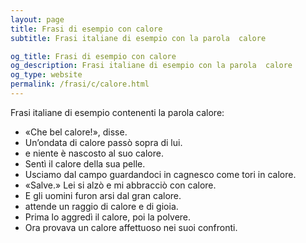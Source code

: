 ```yaml
---
layout: page
title: Frasi di esempio con calore 
subtitle: Frasi italiane di esempio con la parola  calore

og_title: Frasi di esempio con calore 
og_description: Frasi italiane di esempio con la parola  calore
og_type: website
permalink: /frasi/c/calore.html
---
```


Frasi italiane di esempio contenenti la parola calore:


- «Che bel calore!», disse.
- Un’ondata di calore passò sopra di lui.
- e niente è nascosto al suo calore.
- Sentì il calore della sua pelle.
- Usciamo dal campo guardandoci in cagnesco come tori in calore.
- «Salve.» Lei si alzò e mi abbracciò con calore.
- E gli uomini furon arsi dal gran calore.
- attende un raggio di calore e di gioia.
- Prima lo aggredì il calore, poi la polvere.
- Ora provava un calore affettuoso nei suoi confronti.
